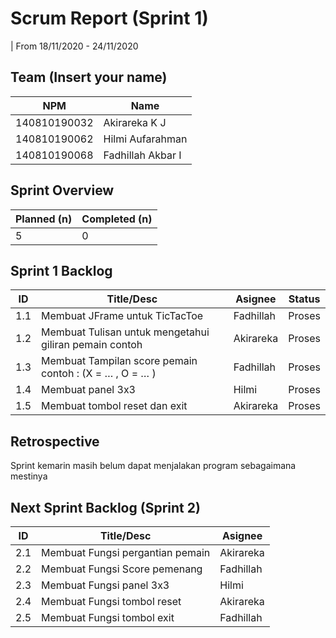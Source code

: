 # Scrum Report (Sprint 1)
| From 18/11/2020 - 24/11/2020
## Team (Insert your name)
| NPM           | Name        |
| ------------- |-------------|
| 140810190032  | Akirareka K J    |
| 140810190062  | Hilmi Aufarahman    |
| 140810190068  | Fadhillah Akbar I |

## Sprint Overview
| Planned (n)   | Completed (n) |
| ------------- |-------------- |
| 5             | 0             |

## Sprint 1 Backlog

| ID  | Title/Desc | Asignee | Status |
| --- | ---------- | ------- | ------ |
| 1.1 | Membuat JFrame untuk TicTacToe | Fadhillah | Proses |
| 1.2 | Membuat Tulisan untuk mengetahui giliran pemain contoh | Akirareka | Proses |
| 1.3 | Membuat Tampilan score pemain contoh : (X = … , O = … ) | Fadhillah | Proses |
| 1.4 | Membuat panel 3x3 | Hilmi | Proses |
| 1.5 | Membuat tombol reset dan exit | Akirareka | Proses |

## Retrospective 

Sprint kemarin masih belum dapat menjalakan program sebagaimana mestinya 

## Next Sprint Backlog (Sprint 2)
| ID  | Title/Desc | Asignee | 
| --- | ---------- | ------- | 
| 2.1 | Membuat Fungsi pergantian pemain | Akirareka |
| 2.2 | Membuat Fungsi Score pemenang | Fadhillah |
| 2.3 | Membuat Fungsi panel 3x3 | Hilmi |
| 2.4 | Membuat Fungsi tombol reset | Akirareka |
| 2.5 | Membuat Fungsi tombol exit | Fadhillah | 
